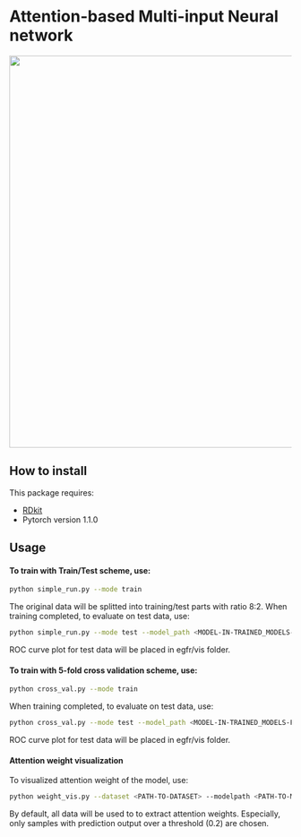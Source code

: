 Attention-based Multi-input Neural network
=============

<img src="https://i.imgur.com/4FBRFh6.jpg" width="700">

## How to install
This package requires:
* [RDkit](http://www.rdkit.org/docs/Install.html)
* Pytorch version 1.1.0

## Usage

#### To train with Train/Test scheme, use:
```bash
python simple_run.py --mode train
```
The original data will be splitted into training/test parts with ratio 8:2. 
When training completed, to evaluate on test data, use:
```bash
python simple_run.py --mode test --model_path <MODEL-IN-TRAINED_MODELS-FOLDER>
```
ROC curve plot for test data will be placed in egfr/vis folder.

#### To train with 5-fold cross validation scheme, use:
```bash
python cross_val.py --mode train
``` 
When training completed, to evaluate on test data, use:
```bash
python cross_val.py --mode test --model_path <MODEL-IN-TRAINED_MODELS-FOLDER>
```
ROC curve plot for test data will be placed in egfr/vis folder.

#### Attention weight visualization
To visualized attention weight of the model, use:
```bash
python weight_vis.py --dataset <PATH-TO-DATASET> --modelpath <PATH-TO-MODEL>
```
By default, all data will be used to to extract attention weights. Especially, 
only samples with prediction output over a threshold (0.2) are chosen.

